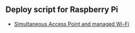 ## Deploy script for Raspberry Pi

- [Simultaneous Access Point and managed Wi-Fi](https://albeec13.github.io/2017/09/26/raspberry-pi-zero-w-simultaneous-ap-and-managed-mode-wifi/)
